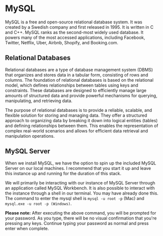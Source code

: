 # MySQL

MySQL is a free and open-source relational database system. It was created by a Swedish company and first released in 1995. It is written in C and C++. MySQL ranks as the second-most widely used database. It powers many of the most accessed applications, including Facebook, Twitter, Netflix, Uber, Airbnb, Shopify, and Booking.com.

## Relational Databases
Relational databases are a type of database management system (DBMS) that organizes and stores data in a tabular form, consisting of rows and columns. The foundation of relational databases is based on the relational model, which defines relationships between tables using keys and constraints. These databases are designed to efficiently manage large amounts of structured data and provide powerful mechanisms for querying, manipulating, and retrieving data.

The purpose of relational databases is to provide a reliable, scalable, and flexible solution for storing and managing data. They offer a structured approach to organizing data by breaking it down into logical entities (tables) and defining relationships between them. This enables the representation of complex real-world scenarios and allows for efficient data retrieval and manipulation operations.

## MySQL Server

When we install MySQL, we have the option to spin up the included MySQL Server on our local machines. I recommend that you start it up and leave this instance up and running for the duration of this stack.

We will primarily be interacting with our instance of MySQL Server through an application called MySQL Workbench. It is also possible to interact with the instance through a shell in our terminal. You may have already done this. The command to enter the mysql shell is `mysql -u root -p` (Mac) and `mysql.exe -u root -p (Windows)`.

**Please note:** After executing the above command, you will be prompted for your password. As you type, there will be no visual confirmation that you're pressing any keys. Continue typing your password as normal and press enter when complete.
